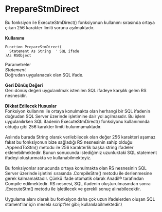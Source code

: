 # PrepareStmDirect

Bu fonksiyon ile ExecuteStmDirect() fonksiyonun kullanımı sırasında ortaya çıkan 256 karakter limiti sorunu aşılmaktadır.\
\
**Kullanımı**

```
Function PrepareStmDirect(
  Statement As String  ' SQL ifade
)As RSObject
```

Parametreler\
_Statement_\
Doğrudan uygulanacak olan SQL ifade.\
\
**Geri Dönüş Değeri**\
Geri dönüş değeri uygulanılmak istenilen SQL ifadeye karşılık gelen RS nesnesidir.\
\
**Dikkat Edilecek Hususlar**\
Fonksiyon kullanımı ile ortaya konulmakta olan herhangi bir SQL ifadenin doğrudan SQL Server üzerinde işletimine dair yol açılmasıdır. Bu işlem uygulanılırken SQL ifadenin ExecuteStmDirect() fonksiyonu kullanımında olduğu gibi 256 karakter limiti bulunmamaktadır.\
\
Aslında burada String olarak verilebilecek olan değer 256 karakteri aşamaz fakat bu fonksiyonun bize sağladığı RS nesnesinin sahip olduğu .AppendToStm() metodu ile 256 karakterlik başka string ifadeler eklenebilmektedir. Bunun sonucunda istediğimiz uzunluktaki SQL statement ifadeyi oluşturmakta ve kullanabilmekteyiz.\
\
Bu fonksiyonlar sonucunda ortaya konulmakta olan RS nesnesinin SQL Server üzerinde işletimi sırasında .CompileStm() metodu ile derlenmesine gerek kalmamaktadır. Çünkü ifade otomatik olarak Anadil® tarafından Compile edilmektedir. RS nesnesi, SQL ifadenin oluşturulmasından sonra .ExecuteStm() metodu ile işletilecek ve gerekli sonuç alınabilecektir.\
\
Uygulama alanı olarak bu fonksiyon daha çok uzun ifadelerden oluşan SQL stament'lar için mesela script'ler gibi; kullanılabilmektedir.\
